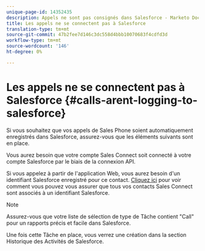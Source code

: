 ```yaml
---
unique-page-id: 14352435
description: Appels ne sont pas consignés dans Salesforce - Marketo Docs - Documentation du produit
title: Les appels ne se connectent pas à Salesforce
translation-type: tm+mt
source-git-commit: 47b2fee7d146c3dc558d4bbb10070683f4cdfd3d
workflow-type: tm+mt
source-wordcount: '146'
ht-degree: 0%

---
```



# Les appels ne se connectent pas à Salesforce {#calls-arent-logging-to-salesforce}

Si vous souhaitez que vos appels de Sales Phone soient automatiquement enregistrés dans Salesforce, assurez-vous que les éléments suivants sont en place.

Vous aurez besoin que votre compte Sales Connect soit connecté à votre compte [](http://docs.marketo.com/x/q4LS) Salesforce par le biais de la connexion API.

Si vous appelez à partir de l&#39;application [](http://toutapp.com/login)Web, vous aurez besoin d&#39;un identifiant Salesforce enregistré pour ce contact. [Cliquez ici](http://docs.marketo.com/x/G4PS) pour voir comment vous pouvez vous assurer que tous vos contacts Sales Connect sont associés à un identifiant Salesforce.

>[!NOTE]
>
>Assurez-vous que votre liste de sélection de type de Tâche contient &quot;Call&quot; pour un rapports précis et facile dans Salesforce.

Une fois cette Tâche en place, vous verrez une création dans la section Historique des Activités de Salesforce.


